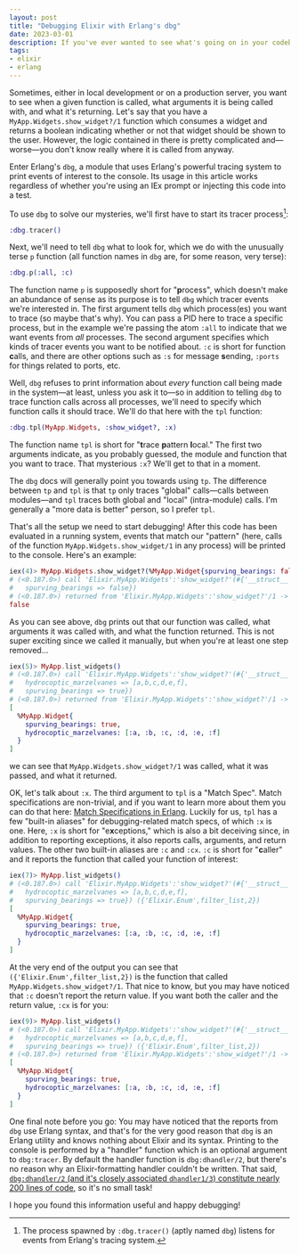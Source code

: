 ```yaml
---
layout: post
title: "Debugging Elixir with Erlang's dbg"
date: 2023-03-01
description: If you've ever wanted to see what's going on in your codebase without inserting `IO.inspect` everywhere, Erlang's `dbg` has a solution for you!
tags:
- elixir
- erlang
---
```


Sometimes, either in local development or on a production server, you want to see when a given function is called, what arguments it is being called with, and what it's returning.  Let's say that you have a `MyApp.Widgets.show_widget?/1` function which consumes a widget and returns a boolean indicating whether or not that widget should be shown to the user.  However, the logic contained in there is pretty complicated and&mdash;worse&mdash;you don't know really where it is called from anyway.

Enter Erlang's `dbg`, a module that uses Erlang's powerful tracing system to print events of interest to the console.  Its usage in this article works regardless of whether you're using an IEx prompt or injecting this code into a test.

To use `dbg` to solve our mysteries, we'll first have to start its tracer process[^1]:

```elixir
:dbg.tracer()
```

Next, we'll need to tell `dbg` what to look for, which we do with the unusually terse `p` function (all function names in `dbg` are, for some reason, very terse):

```elixir
:dbg.p(:all, :c)
```

The function name `p` is supposedly short for "**p**rocess", which doesn't make an abundance of sense as its purpose is to tell `dbg` which tracer events we're interested in.  The first argument tells `dbg` which process(es) you want to trace (so maybe that's why).  You can pass a PID here to trace a specific process, but in the example we're passing the atom `:all` to indicate that we want events from _all_ processes.  The second argument specifies which kinds of tracer events you want to be notified about. `:c` is short for function **c**alls, and there are other options such as `:s` for message **s**ending, `:ports` for things related to ports, etc.

Well, `dbg` refuses to print information about _every_ function call being made in the system&mdash;at least, unless you ask it to&mdash;so in addition to telling `dbg` to trace function calls across all processes, we'll need to specify which function calls it should trace.  We'll do that here with the `tpl` function:

```elixir
:dbg.tpl(MyApp.Widgets, :show_widget?, :x)
```

The function name `tpl` is short for "**t**race **p**attern **l**ocal."  The first two arguments indicate, as you probably guessed, the module and function that you want to trace.  That mysterious `:x`?  We'll get to that in a moment.

The `dbg` docs will generally point you towards using `tp`.  The difference between `tp` and `tpl` is that `tp` only traces "global" calls&mdash;calls between modules&mdash;and `tpl` traces both global and "local" (intra-module) calls.  I'm generally a "more data is better" person, so I prefer `tpl`.

That's all the setup we need to start debugging!  After this code has been evaluated in a running system, events that match our "pattern" (here, calls of the function `MyApp.Widgets.show_widget/1` in any process) will be printed to the console.  Here's an example:


```elixir
iex(4)> MyApp.Widgets.show_widget?(%MyApp.Widget{spurving_bearings: false})
# (<0.187.0>) call 'Elixir.MyApp.Widgets':'show_widget?'(#{'__struct__' => 'Elixir.MyApp.Widget',hydrocoptic_marzelvanes => nil,
#   spurving_bearings => false})
# (<0.187.0>) returned from 'Elixir.MyApp.Widgets':'show_widget?'/1 -> false
false
```

As you can see above, `dbg` prints out that our function was called, what arguments it was called with, and what the function returned.  This is not super exciting since we called it manually, but when you're at least one step removed...


```elixir
iex(5)> MyApp.list_widgets()
# (<0.187.0>) call 'Elixir.MyApp.Widgets':'show_widget?'(#{'__struct__' => 'Elixir.MyApp.Widget',
#   hydrocoptic_marzelvanes => [a,b,c,d,e,f],
#   spurving_bearings => true})
# (<0.187.0>) returned from 'Elixir.MyApp.Widgets':'show_widget?'/1 -> true
[
  %MyApp.Widget{
    spurving_bearings: true,
    hydrocoptic_marzelvanes: [:a, :b, :c, :d, :e, :f]
  }
]

```

we can see that `MyApp.Widgets.show_widget?/1` was called, what it was passed, and what it returned.

OK, let's talk about `:x`.  The third argument to `tpl` is a "Match Spec".  Match specifications are non-trivial, and if you want to learn more about them you can do that here: [Match Specifications in Erlang].  Luckily for us, `tpl` has a few "built-in aliases" for debugging-related match specs, of which `:x` is one.  Here, `:x` is short for "e**x**ceptions," which is also a bit deceiving since, in addition to reporting exceptions, it also reports calls, arguments, and return values.  The other two built-in aliases are `:c` and `:cx`.  `:c` is short for "**c**aller" and it reports the function that called your function of interest:

```elixir
iex(7)> MyApp.list_widgets()
# (<0.187.0>) call 'Elixir.MyApp.Widgets':'show_widget?'(#{'__struct__' => 'Elixir.MyApp.Widget',
#   hydrocoptic_marzelvanes => [a,b,c,d,e,f],
#   spurving_bearings => true}) ({'Elixir.Enum',filter_list,2})
[
  %MyApp.Widget{
    spurving_bearings: true,
    hydrocoptic_marzelvanes: [:a, :b, :c, :d, :e, :f]
  }
]
```

At the very end of the output you can see that `({'Elixir.Enum',filter_list,2})` is the function that called `MyApp.Widgets.show_widget?/1`.  That nice to know, but you may have noticed that `:c` doesn't report the return value.  If you want both the caller and the return value, `:cx` is for you:

```elixir
iex(9)> MyApp.list_widgets()
# (<0.187.0>) call 'Elixir.MyApp.Widgets':'show_widget?'(#{'__struct__' => 'Elixir.MyApp.Widget',
#   hydrocoptic_marzelvanes => [a,b,c,d,e,f],
#   spurving_bearings => true}) ({'Elixir.Enum',filter_list,2})
# (<0.187.0>) returned from 'Elixir.MyApp.Widgets':'show_widget?'/1 -> true
[
  %MyApp.Widget{
    spurving_bearings: true,
    hydrocoptic_marzelvanes: [:a, :b, :c, :d, :e, :f]
  }
]
```

One final note before you go: You may have noticed that the reports from `dbg` use Erlang syntax, and that's for the very good reason that `dbg` is an Erlang utility and knows nothing about Elixir and its syntax.  Printing to the console is performed by a "handler" function which is an optional argument to `dbg:tracer`.  By default the handler function is `dbg:dhandler/2`, but there's no reason why an Elixir-formatting handler couldn't be written.  That said, [`dbg:dhandler/2` (and it's closely associated `dhandler1/3`) constitute nearly 200 lines of code](https://github.com/erlang/otp/blob/2e9f3f57dc6b3c7e4ce48a9955abf16e3dc6c16d/lib/runtime_tools/src/dbg.erl#L999-L1162), so it's no small task!

I hope you found this information useful and happy debugging!

[^1]: The process spawned by `:dbg.tracer()` (aptly named `dbg`) listens for events from Erlang's tracing system.

[Match Specifications in Erlang]: https://www.erlang.org/doc/apps/erts/match_spec.html
